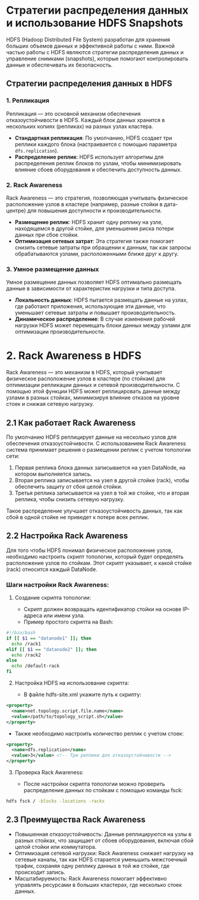# Стратегии распределения данных и использование HDFS Snapshots

HDFS (Hadoop Distributed File System) разработан для хранения больших объемов данных и эффективной работы с ними. Важной частью работы с HDFS являются стратегии распределения данных и управление снимками (snapshots), которые помогают контролировать данные и обеспечивать их безопасность.

## Стратегии распределения данных в HDFS

### 1. Репликация

Репликация — это основной механизм обеспечения отказоустойчивости в HDFS. Каждый блок данных хранится в нескольких копиях (репликах) на разных узлах кластера.

- **Стандартная репликация**: По умолчанию, HDFS создает три реплики каждого блока (настраивается с помощью параметра `dfs.replication`).
- **Распределение реплик**: HDFS использует алгоритмы для распределения реплик блоков по узлам, чтобы минимизировать влияние сбоев оборудования и обеспечить доступность данных.

### 2. Rack Awareness

Rack Awareness — это стратегия, позволяющая учитывать физическое расположение узлов в кластере (например, разные стойки в дата-центре) для повышения доступности и производительности.

- **Размещение реплик**: HDFS хранит одну реплику на узле, находящемся в другой стойке, для уменьшения риска потери данных при сбое стойки.
- **Оптимизация сетевых затрат**: Эта стратегия также помогает снизить сетевые затраты при обращении к данным, так как запросы обрабатываются узлами, расположенными ближе друг к другу.

### 3. Умное размещение данных

Умное размещение данных позволяет HDFS оптимально размещать данные в зависимости от характеристик нагрузки и типа доступа.

- **Локальность данных**: HDFS пытается размещать данные на узлах, где работают приложения, использующие эти данные, что уменьшает сетевые затраты и повышает производительность.
- **Динамическое распределение**: В случае изменения рабочей нагрузки HDFS может перемещать блоки данных между узлами для оптимизации производительности.

# 2. Rack Awareness в HDFS
Rack Awareness — это механизм в HDFS, который учитывает физическое расположение узлов в кластере (по стойкам) для оптимизации репликации данных и сетевой производительности. С помощью этой функции HDFS может реплицировать данные между узлами в разных стойках, минимизируя влияние отказов на уровне стоек и снижая сетевую нагрузку.

## 2.1 Как работает Rack Awareness
По умолчанию HDFS реплицирует данные на несколько узлов для обеспечения отказоустойчивости. С использованием Rack Awareness система принимает решения о размещении реплик с учетом топологии сети:

1. Первая реплика блока данных записывается на узел DataNode, на котором выполняется запись.
2. Вторая реплика записывается на узел в другой стойке (rack), чтобы обеспечить защиту от сбоя целой стойки.
3. Третья реплика записывается на узел в той же стойке, что и вторая реплика, чтобы снизить сетевую нагрузку.

Такое распределение улучшает отказоустойчивость данных, так как сбой в одной стойке не приведет к потере всех реплик.

## 2.2 Настройка Rack Awareness

Для того чтобы HDFS понимал физическое расположение узлов, необходимо настроить скрипт топологии, который будет определять расположение узлов по стойкам. Этот скрипт указывает, к какой стойке (rack) относится каждый DataNode.

### Шаги настройки Rack Awareness:
1. Создание скрипта топологии:

    - Скрипт должен возвращать идентификатор стойки на основе IP-адреса или имени узла.
    - Пример простого скрипта на Bash:
```bash
#!/bin/bash
if [[ $1 == "datanode1" ]]; then
  echo /rack1
elif [[ $1 == "datanode2" ]]; then
  echo /rack2
else
  echo /default-rack
fi
```
2. Настройка HDFS на использование скрипта:

    - В файле hdfs-site.xml укажите путь к скрипту:
```xml
<property>
  <name>net.topology.script.file.name</name>
  <value>/path/to/topology_script.sh</value>
</property>
```
- Также необходимо настроить количество реплик с учетом стоек:
```xml
<property>
  <name>dfs.replication</name>
  <value>3</value> <!-- Три реплики для отказоустойчивости -->
</property>
```
3. Проверка Rack Awareness:

    - После настройки скрипта топологии можно проверить распределение данных по стойкам с помощью команды fsck:
```bash
hdfs fsck / -blocks -locations -racks
```
## 2.3 Преимущества Rack Awareness
- Повышенная отказоустойчивость: Данные реплицируются на узлы в разных стойках, что защищает от сбоев оборудования, включая сбой целой стойки или коммутатора.
- Оптимизация сетевой нагрузки: Rack Awareness снижает нагрузку на сетевые каналы, так как HDFS старается уменьшить межстоечный трафик, сохраняя одну реплику данных в той же стойке, где происходит запись.
- Масштабируемость: Rack Awareness помогает эффективно управлять ресурсами в больших кластерах, где несколько стоек данных.